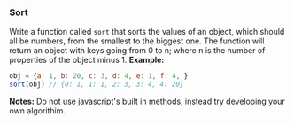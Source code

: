 ### Sort

Write a function called ```sort``` that sorts the values of an object, which should all be numbers, from the smallest to the biggest one. The function will return an object with keys going from 0 to n; where n is the number of properties of the object minus 1.
**Example:**

```jsx
obj = {a: 1, b: 20, c: 3, d: 4, e: 1, f: 4, }
sort(obj) // {0: 1, 1: 1, 2: 3, 3: 4, 4: 20}
```

**Notes:** Do not use javascript's built in methods, instead try developing your own algorithim.
